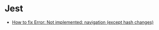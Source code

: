 # Jest

- [How to fix Error: Not implemented: navigation (except hash changes)](https://newdevzone.com/posts/how-to-fix-error-not-implemented-navigation-except-hash-changes)